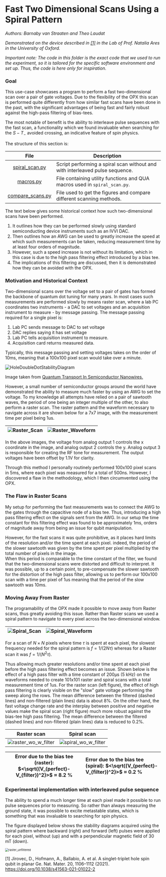 # Fast Two Dimensional Scans Using a Spiral Pattern

*Authors: Barnaby van Straaten and Theo Laudat*

*Demonstrated on the device described in [[1]](https://www.nature.com/articles/s41563-021-01022-2?proof=t%2529) in the Lab of Prof. Natalia Ares in the University of Oxford.*

*Important note: The code in this folder is the exact code that we used to run the experiment, 
so it is tailored for the specific software environment and set up. Thus, the code is here only for inspiration.*

### Goal
This use-case showcases a program to perform a fast two-dimensional scan over a pair of gate voltages. 
Due to the flexibility of the OPX this scan is performed quite differently from how similar fast scans have been done 
in the past, with the significant advantages of being fast and fairly robust against the high-pass filtering of bias-tees. 

The most notable of benefit is the ability to interleave pulse sequences with the fast scan, a functionality which we 
found invaluable when searching for the $S-T_{-}$ avoided crossing, an indicative feature of spin physics. 

The structure of this section is: 

|                 File                 | Description                                                                  |
|:------------------------------------:|------------------------------------------------------------------------------|
|   [spiral_scan.py](spiral_scan.py)   | Script performing a spiral scan without and with interleaved pulse sequence. |
|        [macros.py](macros.py)        | File containing utility functions and QUA macros used in `spiral_scan.py`.   |
| [compare_scans.py](compare_scans.py) | File used to get the figures and compare different scanning methods.         |

The text below gives some historical context how such two-dimensional scans have been performed. 

1. It outlines how they can be performed slowly using standard semiconducting device instruments such as an IVVI DAC. 
2. Then outlines how an AWG can be used to greatly increase the speed at which such measurements can be taken, 
  reducing measurement time by at least four orders of magnitude. 
3. However, such a speed increase is not without its limitation, which in this case is due to the high pass filtering 
  effect introduced by a bias tee. 
4. The implications of this filtering are discussed, then it is demonstrated how they can be avoided with the OPX.


### Motivation and Historical Context

Two-dimensional scans over the voltage set to a pair of gates has formed the backbone of quantum dot tuning for many years. 
In most cases such measurements are performed slowly by means raster scan, where a lab PC coordinates two 
instruments - a DAC to set voltages and an acquisition instrument to measure - by message passing. 
The message passing required for a single pixel is: 

1. Lab PC sends message to DAC to set voltage
2. DAC replies saying it has set voltage
3. Lab PC tells acquisition instrument to measure.
4. Acquisition card returns measured data. 

Typically, this message passing and setting voltages takes on the order of 10ms, meaning that a 100x100 pixel scan would take over a minute. 

![HoleDoubleDotStabilityDiagram](./_images/HoleDoubleDotStabilityDiagram.png)

Image taken from [Quantum Transport In Semiconductor Nanowires.](https://homepages.spa.umn.edu/~vpribiag/researchPages/Quantum-Transport-in-Semiconductor-Nanowires.php)

However, a small number of semiconductor groups around the world have demonstrated the ability to measure much faster by using an AWG to set the voltage. To my knowledge all attempts have relied on a pair of sawtooth waves, the period of one being an integer multiple of the other, to also perform a raster scan. The raster pattern and the waveform necessary to navigate across it are shown below for a 7x7 image, with the measurement time per pixel being 1us. 

|  ![Raster_Scan](./_images/Raster_Scan.png)  |  ![Raster_Waveform](./_images/Raster_Waveform.png)  |
|:-------------------------------------------:|:---------------------------------------------------:|

In the above images, the voltage from analog output 1 controls the x coordinate in the image, and analog output 2 controls the y. 
Analog output 3 is responsible for creating the RF tone for measurement. The output voltages have been offset by 1.1V for clarity. 

Through this method I personally routinely performed 100x100 pixel scans in 5ms, where each pixel was measured for a total of 500ns. 
However, I discovered a flaw in the methodology, which I then circumvented using the OPX. 

### The Flaw in Raster Scans

My setup for performing the fast measurements was to connect the AWG to the gates through the capacitive node of a bias tee. 
Thus, introducing a high pass filtering effect on the signals sent from the AWG. In our setup the time constant for this 
filtering effect was found to be approximately 1ms, orders of magnitude away from being an issue for qubit manipulation. 

However, for the fast scans it was quite prohibitive, as it places hard limits of the resolution and/or the time spent 
at each pixel. 
indeed, the period of the slower sawtooth was given by the time spent per pixel multiplied by the total number of pixels 
in the image.  
When this period is comparable to the time constant of the filter, we found that the two-dimensional scans 
were distorted and difficult to interpret. 
It was possible, up to a certain point, to pre-compensate the slower sawtooth for the distortion of the high pass filter, 
allowing us to perform our 100x100 scan with a time per pixel of 1us meaning that the period of the slow sawtooth was 10ms. 

### Moving Away From Raster

The programability of the OPX made it possible to move away from Raster scans, thus greatly avoiding this issue. 
Rather than Raster scans we used a spiral pattern to navigate to every pixel across the two-dimensional window. 

|  ![Spiral_Scan](_images/Spiral_Scan.png) | ![Spiral_Waveform](_images/Spiral_Waveform.png)  |
|-----------------------------------------:|:-------------------------------------------------|

For a scan of $N \times N$  pixels where time $\tau$ is spent at each pixel, the slowest frequency needed for the spiral 
pattern is $f=1/(2N\tau)$ whereas for a Raster scan it was $f=1/(N^2\tau)$.

Thus allowing much greater resolutions and/or time spent at each pixel before the high pass filtering effect becomes an issue. 
Shown below is the effect of a high pass filter with a time constant of 200µs (5 kHz) on the waveforms needed to create 
101x101 raster and spiral scans with a total measurement time of 1us.
For the raster scan (left figure), the effect of high pass filtering is clearly visible on the "slow" gate voltage performing the sweep along the rows.
The mean difference between the filtered (dashed lines) and non-filtered (plain lines) data is about 8%.
On the other hand, the fast voltage change rate and the interplay between positive and negative values make the spiral 
scan (right figure) much more robust against the bias-tee high pass filtering. 
The mean difference between the filtered (dashed lines) and non-filtered (plain lines) data is reduced to 0.2%.

|                      Raster scan                      |                      Spiral scan                      |
|:-----------------------------------------------------:|:-----------------------------------------------------:|
| ![raster_wo_w_filter](_images/raster_wo_w_filter.png) | ![spiral_wo_w_filter](_images/spiral_wo_w_filter.png) |

| Error due to the bias tee (raster): $<\sqrt{(V_{perfect}-V_{filter})^2}>$ $\approx$ $8.2$ % | Error due to the bias tee (spiral): $<\sqrt{(V_{perfect}-V_{filter})^2}>$ $\approx$ $0.2$ % |
|:-------------------------------------------------------------------------------------------:|:--------------------------------------------------------------------------------------------|

### Experimental implementation with interleaved pulse sequence

The ability to spend a much longer time at each pixel made it possible to run pulse sequences prior to measuring. 
So rather than always measuring the ground state, it was possible to excite metastable states, 
which is something that was invaluable to searching for spin physics. 

The figure displayed below shows the stability diagrams acquired using the spiral pattern where backward (right) and 
forward (left) pulses were applied for each pixel, without (up) and with a perpendicular magnetic field of 30 mT (down).

 <img src="./_images/data.PNG" alt="raster_unfiltered" style="zoom: 67%;" />

<a id="1">[1]</a> Jirovec, D., Hofmann, A., Ballabio, A. et al. A singlet-triplet hole spin qubit in planar Ge. Nat. Mater. 20, 1106–1112 (2021). https://doi.org/10.1038/s41563-021-01022-2
